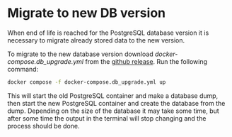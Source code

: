 # Migrate to new DB version

When end of life is reached for the PostgreSQL database version it is necessary to migrate already stored data to the new version.

To migrate to the new database version download *docker-compose.db_upgrade.yml* from the [github release](https://github.com/egemose/DroneVideoMeasure/releases/latest). Run the following command:

```bash
docker compose -f docker-compose.db_upgrade.yml up
```

This will start the old PostgreSQL container and make a database dump, then start the new PostgreSQL container and create the database from the dump. Depending on the size of the database it may take some time, but after some time the output in the terminal will stop changing and the process should be done.
